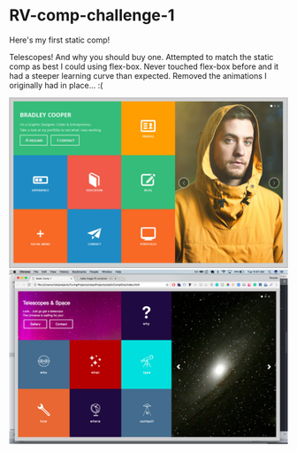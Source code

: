 # RV-comp-challenge-1
Here's my first static comp!

Telescopes! And why you should buy one. Attempted to match the static comp as best I could using flex-box. Never touched flex-box before and it had a steeper learning curve than expected. Removed the animations I originally had in place... :(

![original comp](images/static-comp-challenge-1.jpg?raw=true)
![My comp](images/RVscreen.png?raw=true)

